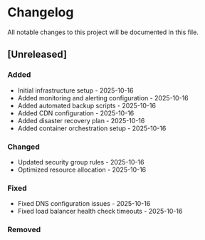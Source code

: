 # Changelog

All notable changes to this project will be documented in this file.

## [Unreleased]

### Added
- Initial infrastructure setup - 2025-10-16
- Added monitoring and alerting configuration - 2025-10-16
- Added automated backup scripts - 2025-10-16
- Added CDN configuration - 2025-10-16
- Added disaster recovery plan - 2025-10-16
- Added container orchestration setup - 2025-10-16

### Changed
- Updated security group rules - 2025-10-16
- Optimized resource allocation - 2025-10-16

### Fixed
- Fixed DNS configuration issues - 2025-10-16
- Fixed load balancer health check timeouts - 2025-10-16

### Removed
